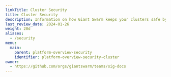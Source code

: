 ```yaml
---
linkTitle: Cluster Security
title: Cluster Security
description: Information on how Giant Swarm keeps your clusters safe by default, and what you can do in addition to secure access.
last_review_date: 2024-01-26
weight: 20d
aliases:
  - /security
menu:
  main:
    parent: platform-overview-security
    identifier: platform-overview-security-cluster
owner:
  - https://github.com/orgs/giantswarm/teams/sig-docs
---
```

